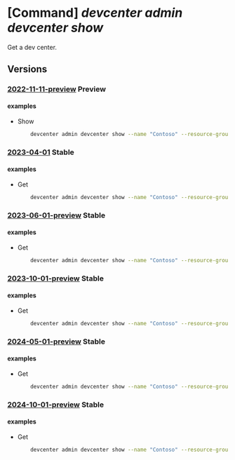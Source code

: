 # [Command] _devcenter admin devcenter show_

Get a dev center.

## Versions

### [2022-11-11-preview](/Resources/mgmt-plane/L3N1YnNjcmlwdGlvbnMve30vcmVzb3VyY2Vncm91cHMve30vcHJvdmlkZXJzL21pY3Jvc29mdC5kZXZjZW50ZXIvZGV2Y2VudGVycy97fQ==/2022-11-11-preview.xml) **Preview**

<!-- mgmt-plane /subscriptions/{}/resourcegroups/{}/providers/microsoft.devcenter/devcenters/{} 2022-11-11-preview -->

#### examples

- Show
    ```bash
        devcenter admin devcenter show --name "Contoso" --resource-group "rg1"
    ```

### [2023-04-01](/Resources/mgmt-plane/L3N1YnNjcmlwdGlvbnMve30vcmVzb3VyY2Vncm91cHMve30vcHJvdmlkZXJzL21pY3Jvc29mdC5kZXZjZW50ZXIvZGV2Y2VudGVycy97fQ==/2023-04-01.xml) **Stable**

<!-- mgmt-plane /subscriptions/{}/resourcegroups/{}/providers/microsoft.devcenter/devcenters/{} 2023-04-01 -->

#### examples

- Get
    ```bash
        devcenter admin devcenter show --name "Contoso" --resource-group "rg1"
    ```

### [2023-06-01-preview](/Resources/mgmt-plane/L3N1YnNjcmlwdGlvbnMve30vcmVzb3VyY2Vncm91cHMve30vcHJvdmlkZXJzL21pY3Jvc29mdC5kZXZjZW50ZXIvZGV2Y2VudGVycy97fQ==/2023-06-01-preview.xml) **Stable**

<!-- mgmt-plane /subscriptions/{}/resourcegroups/{}/providers/microsoft.devcenter/devcenters/{} 2023-06-01-preview -->

#### examples

- Get
    ```bash
        devcenter admin devcenter show --name "Contoso" --resource-group "rg1"
    ```

### [2023-10-01-preview](/Resources/mgmt-plane/L3N1YnNjcmlwdGlvbnMve30vcmVzb3VyY2Vncm91cHMve30vcHJvdmlkZXJzL21pY3Jvc29mdC5kZXZjZW50ZXIvZGV2Y2VudGVycy97fQ==/2023-10-01-preview.xml) **Stable**

<!-- mgmt-plane /subscriptions/{}/resourcegroups/{}/providers/microsoft.devcenter/devcenters/{} 2023-10-01-preview -->

#### examples

- Get
    ```bash
        devcenter admin devcenter show --name "Contoso" --resource-group "rg1"
    ```

### [2024-05-01-preview](/Resources/mgmt-plane/L3N1YnNjcmlwdGlvbnMve30vcmVzb3VyY2Vncm91cHMve30vcHJvdmlkZXJzL21pY3Jvc29mdC5kZXZjZW50ZXIvZGV2Y2VudGVycy97fQ==/2024-05-01-preview.xml) **Stable**

<!-- mgmt-plane /subscriptions/{}/resourcegroups/{}/providers/microsoft.devcenter/devcenters/{} 2024-05-01-preview -->

#### examples

- Get
    ```bash
        devcenter admin devcenter show --name "Contoso" --resource-group "rg1"
    ```

### [2024-10-01-preview](/Resources/mgmt-plane/L3N1YnNjcmlwdGlvbnMve30vcmVzb3VyY2Vncm91cHMve30vcHJvdmlkZXJzL21pY3Jvc29mdC5kZXZjZW50ZXIvZGV2Y2VudGVycy97fQ==/2024-10-01-preview.xml) **Stable**

<!-- mgmt-plane /subscriptions/{}/resourcegroups/{}/providers/microsoft.devcenter/devcenters/{} 2024-10-01-preview -->

#### examples

- Get
    ```bash
        devcenter admin devcenter show --name "Contoso" --resource-group "rg1"
    ```
